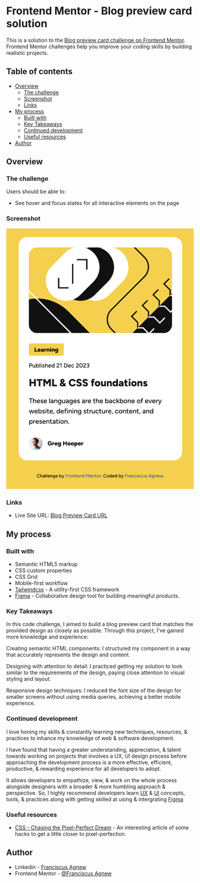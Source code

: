 # Frontend Mentor - Blog preview card solution

This is a solution to the [Blog preview card challenge on Frontend Mentor](https://www.frontendmentor.io/challenges/blog-preview-card-ckPaj01IcS). Frontend Mentor challenges help you improve your coding skills by building realistic projects.

## Table of contents

- [Overview](#overview)
  - [The challenge](#the-challenge)
  - [Screenshot](#screenshot)
  - [Links](#links)
- [My process](#my-process)
  - [Built with](#built-with)
  - [Key Takeaways](#key-takeaways)
  - [Continued development](#continued-development)
  - [Useful resources](#useful-resources)
- [Author](#author)

## Overview

### The challenge

Users should be able to:

- See hover and focus states for all interactive elements on the page

### Screenshot

![My Blog Preview Card Component Solution](./assets/images/Blog%20preview%20card.png)

### Links

- Live Site URL: [Blog Preview Card URL](https://franciscusagnew.github.io/blog-preview-card/)

## My process

### Built with

- Semantic HTML5 markup
- CSS custom properties
- CSS Grid
- Mobile-first workflow
- [Tailwindcss](https://tailwindcss.com/) - A utility-first CSS framework
- [Figma](https://www.figma.com/) -  Collaborative design tool for building meaningful products.

### Key Takeaways

In this code challenge, I aimed to build a blog preview card that matches the provided design as closely as possible. Through this project, I've gained more knowledge and experience:

Creating semantic HTML components: I structured my component in a way that accurately represents the design and content.

Designing with attention to detail: I practiced getting my solution to look similar to the requirements of the design, paying close attention to visual styling and layout.

Responsive design techniques: I reduced the font size of the design for smaller screens without using media queries, achieving a better mobile experience.

### Continued development

I love honing my skills & constantly learning new techniques, resources, & practices to inhance my knowledge of web & software development.

I have found that having a greater understanding, appreciation, & talent towards working on projects that involves a UX, UI design process before approaching the development process is a more effective, efficient, productive, & rewarding experience for all developers to adopt.

It allows developers to empathize, view, & work on the whole process alongside designers with a broader & more humbling approach & perspective. So, I highly recommend developers learn [UX](https://www.nngroup.com/) & [UI](https://www.interaction-design.org/literature/topics/ui-design) concepts, tools, & practices along with getting skilled at using & intergrating [Figma](https://www.figma.com/)

### Useful resources

- [CSS - Chasing the Pixel-Perfect Dream](https://www.joshwcomeau.com/css/pixel-perfection/) - An interesting article of some hacks to get a little closer to pixel-perfection.

## Author

- Linkedin - [Franciscus Agnew](https://www.linkedin.com/in/franciscusagnew/)
- Frontend Mentor - [@Franciscus Agnew](https://www.frontendmentor.io/profile/franciscusagnew)
